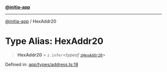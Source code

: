 [**@initia-app**](../types.md)

***

[@initia-app](../types.md) / HexAddr20

# Type Alias: HexAddr20

> **HexAddr20** = `z.infer`\<*typeof* [`zHexAddr20`](../variables/zHexAddr20.md)\>

Defined in: [app/types/address.ts:18](https://github.com/hanwong/app-v2/blob/b6cc29462bca0bededdcec342d091f91e17e428a/app/types/address.ts#L18)
